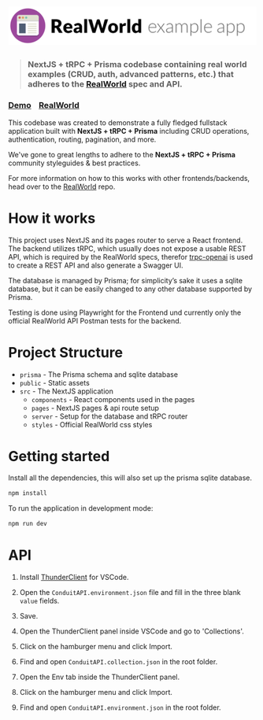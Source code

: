 # ![RealWorld Example App](logo.png)

> ### NextJS + tRPC + Prisma codebase containing real world examples (CRUD, auth, advanced patterns, etc.) that adheres to the [RealWorld](https://github.com/gothinkster/realworld) spec and API.

### [Demo](https://demo.realworld.io/)&nbsp;&nbsp;&nbsp;&nbsp;[RealWorld](https://github.com/gothinkster/realworld)

This codebase was created to demonstrate a fully fledged fullstack application built with **NextJS + tRPC + Prisma** including CRUD operations, authentication, routing, pagination, and more.

We've gone to great lengths to adhere to the **NextJS + tRPC + Prisma** community styleguides & best practices.

For more information on how to this works with other frontends/backends, head over to the [RealWorld](https://github.com/gothinkster/realworld) repo.

# How it works

This project uses NextJS and its pages router to serve a React frontend. The backend utilizes tRPC, which usually does not expose a usable REST API, which is required by the RealWorld specs, therefor [trpc-openai](https://github.com/prosepilot/trpc-openapi) is used to create a REST API and also generate a Swagger UI.

The database is managed by Prisma; for simplicity’s sake it uses a sqlite database, but it can be easily changed to any other database supported by Prisma.

Testing is done using Playwright for the Frontend und currently only the official RealWorld API Postman tests for the backend.

# Project Structure

- `prisma` - The Prisma schema and sqlite database
- `public` - Static assets
- `src` - The NextJS application
  - `components` - React components used in the pages
  - `pages` - NextJS pages & api route setup
  - `server` - Setup for the database and tRPC router
  - `styles` - Official RealWorld css styles

# Getting started

Install all the dependencies, this will also set up the prisma sqlite database.

```bash
npm install
```

To run the application in development mode:

```bash
npm run dev
```

# API

1. Install [ThunderClient](https://marketplace.visualstudio.com/items?itemName=rangav.vscode-thunder-client) for VSCode.

2. Open the `ConduitAPI.environment.json` file and fill in the three blank `value` fields.
3. Save.

4. Open the ThunderClient panel inside VSCode and go to 'Collections'.
5. Click on the hamburger menu and click Import.
6. Find and open `ConduitAPI.collection.json` in the root folder.

7. Open the Env tab inside the ThunderClient panel.
8. Click on the hamburger menu and click Import.
9. Find and open `ConduitAPI.environment.json` in the root folder.
